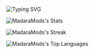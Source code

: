 ![Typing SVG](https://readme-typing-svg.demolab.com?font=Fira+Code&weight=600&pause=1000&color=00FFFF&width=435&lines=Hello+Iam+Madara+Mods;Wellcome+To+My+Profile!)

![MadaraMods's Stats](https://github-readme-stats.vercel.app/api?username=MadaraMods&theme=gruvbox&show_icons=true&hide_border=false&count_private=true)


![MadaraMods's Streak](https://github-readme-streak-stats.herokuapp.com/?user=MadaraMods&theme=gruvbox&hide_border=false)

![MadaraMods's Top Languages](https://github-readme-stats.vercel.app/api/top-langs/?username=MadaraMods&theme=gruvbox&show_icons=true&hide_border=false&layout=compact)


